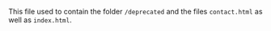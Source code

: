 This file used to contain the folder `/deprecated` and the files `contact.html` as well as `index.html`.